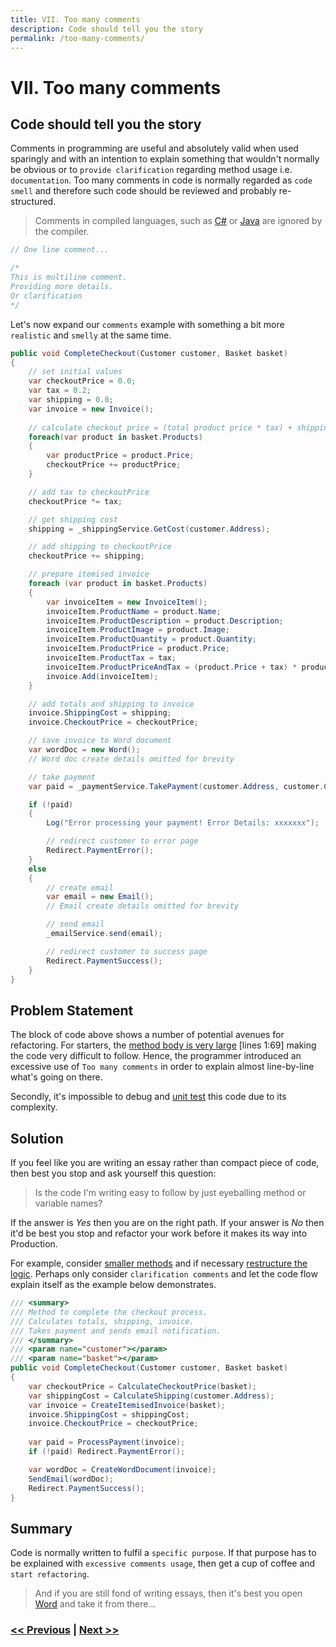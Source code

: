 ```yaml
---
title: VII. Too many comments
description: Code should tell you the story
permalink: /too-many-comments/
---
```


# VII. Too many comments

## Code should tell you the story

Comments in programming are useful and absolutely valid when used sparingly and with an intention to explain something that wouldn't normally be obvious or to `provide clarification` regarding method usage i.e. `documentation`. Too many comments in code is normally regarded as `code smell` and therefore such code should be reviewed and probably re-structured.

> Comments in compiled languages, such as [C#](https://docs.microsoft.com/en-us/dotnet/csharp/) or [Java](https://www.java.com/en/) are ignored by the compiler.

```csharp
// One line comment...

/* 
This is multiline comment.
Providing more details.
Or clarification
*/
```

Let's now expand our `comments` example with something a bit more `realistic` and `smelly` at the same time.

```csharp
public void CompleteCheckout(Customer customer, Basket basket)
{
    // set initial values
    var checkoutPrice = 0.0;
    var tax = 0.2;
    var shipping = 0.0;
    var invoice = new Invoice();
    
    // calculate checkout price = (total product price * tax) + shipping
    foreach(var product in basket.Products)
    {
        var productPrice = product.Price;
        checkoutPrice += productPrice;
    }

    // add tax to checkoutPrice
    checkoutPrice *= tax;

    // get shipping cost
    shipping = _shippingService.GetCost(customer.Address);

    // add shipping to checkoutPrice
    checkoutPrice += shipping;

    // prepare itemised invoice
    foreach (var product in basket.Products)
    {
        var invoiceItem = new InvoiceItem();
        invoiceItem.ProductName = product.Name;
        invoiceItem.ProductDescription = product.Description;
        invoiceItem.ProductImage = product.Image;
        invoiceItem.ProductQuantity = product.Quantity;
        invoiceItem.ProductPrice = product.Price;
        invoiceItem.ProductTax = tax;
        invoiceItem.ProductPriceAndTax = (product.Price + tax) * product.Quantity;
        invoice.Add(invoiceItem);
    }

    // add totals and shipping to invoice
    invoice.ShippingCost = shipping;
    invoice.CheckoutPrice = checkoutPrice;

    // save invoice to Word document
    var wordDoc = new Word();
    // Word doc create details omitted for brevity

    // take payment
    var paid = _paymentService.TakePayment(customer.Address, customer.CardDetails, checkoutPrice);

    if (!paid)
    {
        Log("Error processing your payment! Error Details: xxxxxxx");

        // redirect customer to error page
        Redirect.PaymentError();
    }
    else
    {
        // create email
        var email = new Email();
        // Email create details omitted for brevity

        // send email
        _emailService.send(email);

        // redirect customer to success page
        Redirect.PaymentSuccess();
    }
}
```

## Problem Statement

The block of code above shows a number of potential avenues for refactoring. For starters, the [method body is very large](/large-method-bodies) [lines 1:69] making the code very difficult to follow. Hence, the programmer introduced an excessive use of `Too many comments` in order to explain almost line-by-line what's going on there.

Secondly, it's impossible to debug and [unit test](/no-unit-tests) this code due to its complexity.

## Solution

If you feel like you are writing an essay rather than compact piece of code, then best you stop and ask yourself this question: 

> Is the code I'm writing easy to follow by just eyeballing method or variable names?

If the answer is *Yes* then you are on the right path. If your answer is *No* then it'd be best you stop and refactor your work before it makes its way into Production.

For example, consider [smaller methods](/large-method-bodies) and if necessary [restructure the logic](/logic-in-wrong-places). Perhaps only consider `clarification comments` and let the code flow explain itself as the example below demonstrates.

```csharp
/// <summary>
/// Method to complete the checkout process.
/// Calculates totals, shipping, invoice.
/// Takes payment and sends email notification.
/// </summary>
/// <param name="customer"></param>
/// <param name="basket"></param>
public void CompleteCheckout(Customer customer, Basket basket)
{
    var checkoutPrice = CalculateCheckoutPrice(basket);
    var shippingCost = CalculateShipping(customer.Address);
    var invoice = CreateItemisedInvoice(basket);
    invoice.ShippingCost = shippingCost;
    invoice.CheckoutPrice = checkoutPrice;
    
    var paid = ProcessPayment(invoice);
    if (!paid) Redirect.PaymentError();

    var wordDoc = CreateWordDocument(invoice);
    SendEmail(wordDoc);
    Redirect.PaymentSuccess();
}
```

## Summary

Code is normally written to fulfil a `specific purpose`. If that purpose has to be explained with `excessive comments usage`, then get a cup of coffee and `start refactoring`.

> And if you are still fond of writing essays, then it's best you open [Word](https://www.microsoft.com/en-gb/microsoft-365/word) and take it from there...

### [<< Previous](/no-unit-tests) | [Next >>](/logic-in-wrong-places)